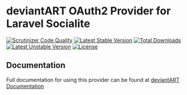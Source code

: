 # deviantART OAuth2 Provider for Laravel Socialite

[![Scrutinizer Code Quality](https://img.shields.io/scrutinizer/g/SocialiteProviders/deviantART.svg?style=flat-square)](https://scrutinizer-ci.com/g/SocialiteProviders/deviantART/?branch=master)
[![Latest Stable Version](https://img.shields.io/packagist/v/socialiteproviders/deviantart.svg?style=flat-square)](https://packagist.org/packages/socialiteproviders/deviantart)
[![Total Downloads](https://img.shields.io/packagist/dt/socialiteproviders/deviantart.svg?style=flat-square)](https://packagist.org/packages/socialiteproviders/deviantart)
[![Latest Unstable Version](https://img.shields.io/packagist/vpre/socialiteproviders/deviantart.svg?style=flat-square)](https://packagist.org/packages/socialiteproviders/deviantart)
[![License](https://img.shields.io/packagist/l/socialiteproviders/deviantart.svg?style=flat-square)](https://packagist.org/packages/socialiteproviders/deviantart)

## Documentation

Full documentation for using this provider can be found at [deviantART Documentation](http://socialiteproviders.github.io/providers/deviantart/)
